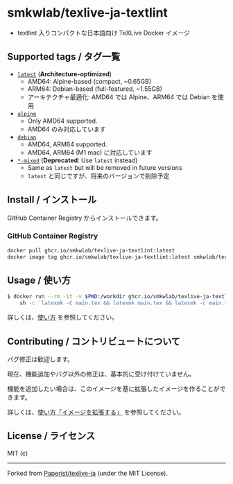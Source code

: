 # smkwlab/texlive-ja-textlint

- textlint 入りコンパクトな日本語向け TeXLive Docker イメージ

## Supported tags / タグ一覧

- [`latest`](./debian/Dockerfile) (**Architecture-optimized**)
  - AMD64: Alpine-based (compact, ~0.65GB)
  - ARM64: Debian-based (full-featured, ~1.55GB)
  - アーキテクチャ最適化: AMD64 では Alpine、ARM64 では Debian を使用
- [`alpine`](./alpine/Dockerfile)
  - Only AMD64 supported.
  - AMD64 のみ対応しています
- [`debian`](./debian/Dockerfile)
  - AMD64, ARM64 supported.
  - AMD64, ARM64 (M1 mac) に対応しています
- [`*-mixed`](./debian/Dockerfile) (**Deprecated**: Use `latest` instead)
  - Same as `latest` but will be removed in future versions
  - `latest` と同じですが、将来のバージョンで削除予定

## Install / インストール

GitHub Container Registry からインストールできます。

### GitHub Container Registry

```bash
docker pull ghcr.io/smkwlab/texlive-ja-textlint:latest
docker image tag ghcr.io/smkwlab/texlive-ja-textlint:latest smkwlab/texlive-ja-textlint:latest
```

## Usage / 使い方

```bash
$ docker run --rm -it -v $PWD:/workdir ghcr.io/smkwlab/texlive-ja-textlint:latest \
    sh -c 'latexmk -C main.tex && latexmk main.tex && latexmk -c main.tex'
```

詳しくは、[使い方](./docs/usage.md) を参照してください。

## Contributing / コントリビュートについて

バグ修正は歓迎します。

現在、機能追加やバグ以外の修正は、基本的に受け付けていません。

機能を追加したい場合は、このイメージを基に拡張したイメージを作ることができます。

詳しくは、[使い方「イメージを拡張する」](./docs/usage.md) を参照してください。

## License / ライセンス

MIT (c)

---

Forked from [Paperist/texlive-ja] \(under the MIT License\).

[Paperist/texlive-ja]: https://github.com/Paperist/texlive-ja
